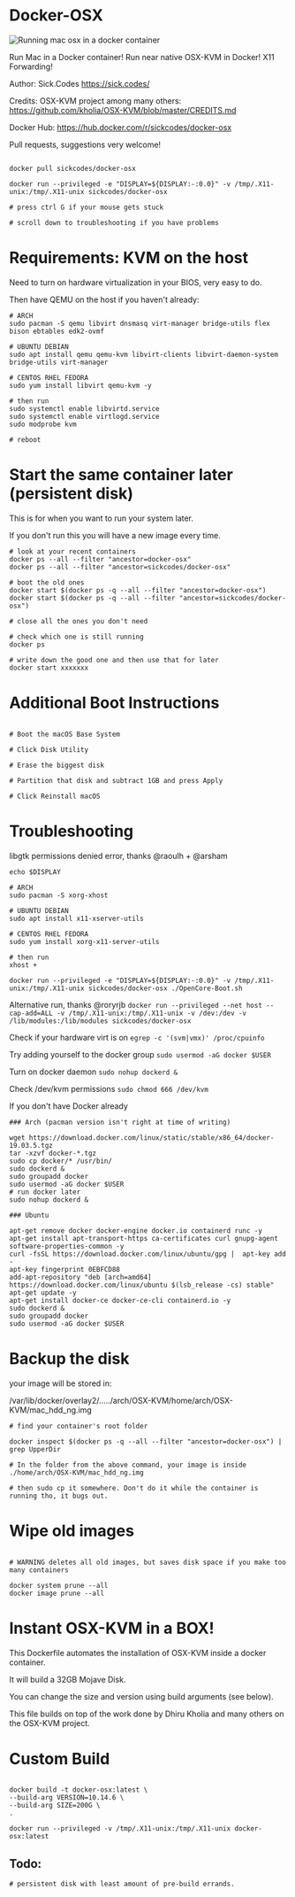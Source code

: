 # Docker-OSX

![Running mac osx in a docker container](/running-mac-inside-docker-qemu.png?raw=true "OSX KVM DOCKER")

Run Mac in a Docker container! Run near native OSX-KVM in Docker! X11 Forwarding!

Author: Sick.Codes https://sick.codes/

Credits: OSX-KVM project among many others: https://github.com/kholia/OSX-KVM/blob/master/CREDITS.md

Docker Hub: https://hub.docker.com/r/sickcodes/docker-osx

Pull requests, suggestions very welcome!

```

docker pull sickcodes/docker-osx

docker run --privileged -e "DISPLAY=${DISPLAY:-:0.0}" -v /tmp/.X11-unix:/tmp/.X11-unix sickcodes/docker-osx

# press ctrl G if your mouse gets stuck

# scroll down to troubleshooting if you have problems

```

# Requirements: KVM on the host
Need to turn on hardware virtualization in your BIOS, very easy to do.

Then have QEMU on the host if you haven't already:
```
# ARCH
sudo pacman -S qemu libvirt dnsmasq virt-manager bridge-utils flex bison ebtables edk2-ovmf

# UBUNTU DEBIAN
sudo apt install qemu qemu-kvm libvirt-clients libvirt-daemon-system bridge-utils virt-manager

# CENTOS RHEL FEDORA
sudo yum install libvirt qemu-kvm -y

# then run
sudo systemctl enable libvirtd.service
sudo systemctl enable virtlogd.service
sudo modprobe kvm

# reboot

```

# Start the same container later (persistent disk)

This is for when you want to run your system later.

If you don't run this you will have a new image every time.

```
# look at your recent containers
docker ps --all --filter "ancestor=docker-osx"
docker ps --all --filter "ancestor=sickcodes/docker-osx"

# boot the old ones
docker start $(docker ps -q --all --filter "ancestor=docker-osx")
docker start $(docker ps -q --all --filter "ancestor=sickcodes/docker-osx")

# close all the ones you don't need

# check which one is still running
docker ps

# write down the good one and then use that for later
docker start xxxxxxx

```

# Additional Boot Instructions

```

# Boot the macOS Base System

# Click Disk Utility

# Erase the biggest disk

# Partition that disk and subtract 1GB and press Apply

# Click Reinstall macOS

```

# Troubleshooting

libgtk permissions denied error, thanks @raoulh + @arsham
```
echo $DISPLAY

# ARCH
sudo pacman -S xorg-xhost

# UBUNTU DEBIAN
sudo apt install x11-xserver-utils

# CENTOS RHEL FEDORA
sudo yum install xorg-x11-server-utils

# then run
xhost +

docker run --privileged -e "DISPLAY=${DISPLAY:-:0.0}" -v /tmp/.X11-unix:/tmp/.X11-unix sickcodes/docker-osx ./OpenCore-Boot.sh
```

Alternative run, thanks @roryrjb
```docker run --privileged --net host --cap-add=ALL -v /tmp/.X11-unix:/tmp/.X11-unix -v /dev:/dev -v /lib/modules:/lib/modules sickcodes/docker-osx```

Check if your hardware virt is on
```egrep -c '(svm|vmx)' /proc/cpuinfo```

Try adding yourself to the docker group
```sudo usermod -aG docker $USER```

Turn on docker daemon
```sudo nohup dockerd &```

Check /dev/kvm permissions
```sudo chmod 666 /dev/kvm```


If you don't have Docker already

```
### Arch (pacman version isn't right at time of writing)

wget https://download.docker.com/linux/static/stable/x86_64/docker-19.03.5.tgz
tar -xzvf docker-*.tgz
sudo cp docker/* /usr/bin/
sudo dockerd &
sudo groupadd docker
sudo usermod -aG docker $USER
# run docker later
sudo nohup dockerd &

### Ubuntu

apt-get remove docker docker-engine docker.io containerd runc -y
apt-get install apt-transport-https ca-certificates curl gnupg-agent software-properties-common -y
curl -fsSL https://download.docker.com/linux/ubuntu/gpg |  apt-key add -
apt-key fingerprint 0EBFCD88
add-apt-repository "deb [arch=amd64] https://download.docker.com/linux/ubuntu $(lsb_release -cs) stable"
apt-get update -y
apt-get install docker-ce docker-ce-cli containerd.io -y
sudo dockerd &
sudo groupadd docker
sudo usermod -aG docker $USER

```

# Backup the disk

your image will be stored in:

/var/lib/docker/overlay2/...../arch/OSX-KVM/home/arch/OSX-KVM/mac_hdd_ng.img
```
# find your container's root folder

docker inspect $(docker ps -q --all --filter "ancestor=docker-osx") | grep UpperDir

# In the folder from the above command, your image is inside ./home/arch/OSX-KVM/mac_hdd_ng.img

# then sudo cp it somewhere. Don't do it while the container is running tho, it bugs out.

```


# Wipe old images

```

# WARNING deletes all old images, but saves disk space if you make too many containers

docker system prune --all
docker image prune --all

```


# Instant OSX-KVM in a BOX!
This Dockerfile automates the installation of OSX-KVM inside a docker container.

It will build a 32GB Mojave Disk.

You can change the size and version using build arguments (see below).

This file builds on top of the work done by Dhiru Kholia and many others on the OSX-KVM project.


# Custom Build
```

docker build -t docker-osx:latest \
--build-arg VERSION=10.14.6 \
--build-arg SIZE=200G \
.

docker run --privileged -v /tmp/.X11-unix:/tmp/.X11-unix docker-osx:latest

```

## Todo:
```
# persistent disk with least amount of pre-build errands.
```
